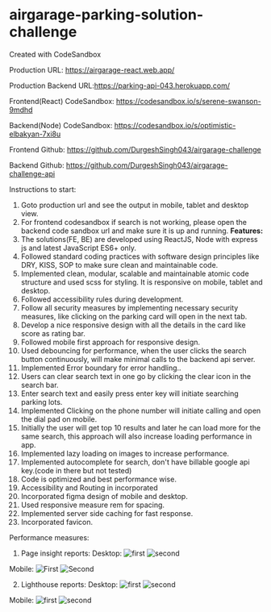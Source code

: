 # airgarage-parking-solution-challenge

Created with CodeSandbox

Production URL: https://airgarage-react.web.app/

Production Backend URL:https://parking-api-043.herokuapp.com/


Frontend(React) CodeSandbox: https://codesandbox.io/s/serene-swanson-9mdhd 

Backend(Node) CodeSandbox: https://codesandbox.io/s/optimistic-elbakyan-7xi8u


Frontend Github: https://github.com/DurgeshSingh043/airgarage-challenge 

Backend Github: https://github.com/DurgeshSingh043/airgarage-challenge-api

Instructions to start:

1. Goto production url and see the output in mobile, tablet and desktop view.
2. For frontend codesandbox if search is not working, please open the backend code sandbox url and make sure
   it is up and running. 
 **Features:**
1. The solutions(FE, BE) are developed using ReactJS, Node with express js and latest JavaScript ES6+ only.
2. Followed standard coding practices with software design principles like DRY, KISS, SOP to make sure clean
   and maintainable code.
3. Implemented clean, modular, scalable and maintainable atomic code structure and used scss for styling. It
   is responsive on mobile, tablet and desktop.
4. Followed accessibility rules during development.
5. Follow all security measures by implementing necessary security measures, like clicking on the parking card
   will open in the next tab.
6. Develop a nice responsive design with all the details in the card like score as rating bar.
7. Followed mobile first approach for responsive design.
8. Used debouncing for performance, when the user clicks the search button continuously, will make minimal
    calls to the backend api server.
9. Implemented Error boundary for error handling..
10. Users can clear search text in one go by clicking the clear icon in the search bar.
11. Enter search text and easily press enter key will initiate searching parking lots.
12. Implemented Clicking on the phone number will initiate calling and open the dial pad on mobile.
13. Initially the user will get top 10 results and later he can load more for the same search, this approach
    will also increase loading performance in app.
14. Implemented lazy loading on images to increase performance.
15. Implemented autocomplete for search, don't have billable google api key.(code in there but not tested)
16. Code is optimized and best performance wise.
17. Accessibility and Routing in incorporated
18. Incorporated figma design of mobile and desktop.
19. Used responsive measure rem for spacing.
20. Implemented server side caching for fast response.
21. Incorporated favicon.

Performance measures:

1. Page insight reports: 
Desktop: 
![first](https://user-images.githubusercontent.com/45793814/125239488-59277880-e306-11eb-83d2-512e34b87a31.JPG)
![second](https://user-images.githubusercontent.com/45793814/125239526-66446780-e306-11eb-84ab-a078d6155c5b.JPG)

Mobile: 
![First](https://user-images.githubusercontent.com/45793814/125239548-6e9ca280-e306-11eb-9016-3f9c56c9e83b.JPG)
![Second](https://user-images.githubusercontent.com/45793814/125239565-72c8c000-e306-11eb-975b-8a1b682d1fbc.JPG)

2. Lighthouse reports: 
Desktop: 
![first](https://user-images.githubusercontent.com/45793814/125239606-83793600-e306-11eb-9d07-06268db004da.JPG)
![second](https://user-images.githubusercontent.com/45793814/125239617-86742680-e306-11eb-91b6-c16a98989d1b.JPG)

Mobile: 
![first](https://user-images.githubusercontent.com/45793814/125239637-8e33cb00-e306-11eb-8674-5d70f4b96e4e.JPG)
![second](https://user-images.githubusercontent.com/45793814/125239651-92f87f00-e306-11eb-93dc-53d51e33ada3.JPG)

